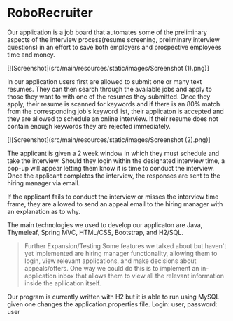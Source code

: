 # RoboRecruiter

Our application is a job board that automates some of the preliminary aspects of the interview process(resume screening, preliminary 
interview questions) in an effort to save both employers and prospective employees time and money.

[![Screenshot](src/main/resources/static/images/Screenshot (1).png)]


In our application users first are allowed to submit one or many text resumes. They can then search through the available jobs and apply to those they want to with one of the resumes they submitted. Once they apply, their resume is scanned for keywords and if there is an 80% match from the corresponding job's keyword list, their applicaton is accepted and they are allowed to schedule an online interview. If their resume does not contain enough keywords they are rejected immediately.

[![Screenshot](src/main/resources/static/images/Screenshot (2).png)]

The applicant is given a 2 week window in which they must schedule and take the interview. Should they login within the designated interview time, a pop-up will appear letting them know it is time to conduct the interview. Once the applicant completes the interview, the responses are sent to the hiring manager via email.

If the applicant fails to conduct the interview or misses the interview time frame, they are allowed to send an appeal email to the hiring manager with an explanation as to why.

The main technologies we used to develop our applicaton are Java, Thymeleaf, Spring MVC, HTML/CSS, Bootstrap, and H2/SQL.

>Further Expansion/Testing
Some features we talked about but haven't yet implemented are hiring manager functionality, allowing them to login, view relevant applications, and make decisions about appeals/offers. One way we could do this is to implement an in-application inbox that allows them to view all the relevant information inside the apllication itself.

Our program is currently written with H2 but it is able to run using MySQL given one changes the application.properties file.
Login: user, password: user

